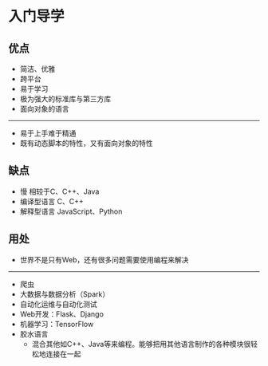# 入门导学

## 优点

- 简洁、优雅
- 跨平台
- 易于学习
- 极为强大的标准库与第三方库
- 面向对象的语言

---

- 易于上手难于精通
- 既有动态脚本的特性，又有面向对象的特性

## 缺点

- 慢 相较于C、C++、Java
- 编译型语言 C、C++
- 解释型语言 JavaScript、Python

## 用处

- 世界不是只有Web，还有很多问题需要使用编程来解决

---

- 爬虫
- 大数据与数据分析（Spark）
- 自动化运维与自动化测试
- Web开发：Flask、Django
- 机器学习：TensorFlow
- 胶水语言
  - 混合其他如C++、Java等来编程。能够把用其他语言制作的各种模块很轻松地连接在一起
